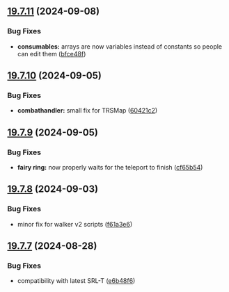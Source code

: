 ## [19.7.11](https://github.com/Torwent/WaspLib/compare/v19.7.10...v19.7.11) (2024-09-08)


### Bug Fixes

* **consumables:** arrays are now variables instead of constants so people can edit them ([bfce48f](https://github.com/Torwent/WaspLib/commit/bfce48fec788ec19107f0eae64f92acb6e59a5d3))



## [19.7.10](https://github.com/Torwent/WaspLib/compare/v19.7.9...v19.7.10) (2024-09-05)


### Bug Fixes

* **combathandler:** small fix for TRSMap ([60421c2](https://github.com/Torwent/WaspLib/commit/60421c2aeb284a9c74458ce8cdd34b1051eb349a))



## [19.7.9](https://github.com/Torwent/WaspLib/compare/v19.7.8...v19.7.9) (2024-09-05)


### Bug Fixes

* **fairy ring:** now properly waits for the teleport to finish ([cf65b54](https://github.com/Torwent/WaspLib/commit/cf65b54d8e6e993fafd9c276d5bee6dbba3a99e3))



## [19.7.8](https://github.com/Torwent/WaspLib/compare/v19.7.7...v19.7.8) (2024-09-03)


### Bug Fixes

* minor fix for walker v2 scripts ([f61a3e6](https://github.com/Torwent/WaspLib/commit/f61a3e6adbb9784d46b5c6e36c820156411f1c42))



## [19.7.7](https://github.com/Torwent/WaspLib/compare/v19.7.6...v19.7.7) (2024-08-28)


### Bug Fixes

* compatibility with latest SRL-T ([e6b48f6](https://github.com/Torwent/WaspLib/commit/e6b48f69d694798b7c4f48343e5f174af37289f2))



